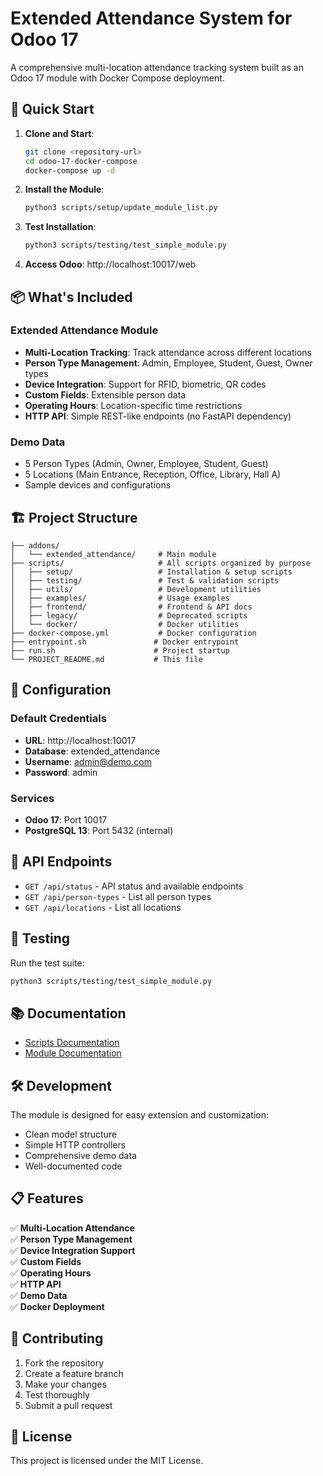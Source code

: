 # Extended Attendance System for Odoo 17

A comprehensive multi-location attendance tracking system built as an Odoo 17 module with Docker Compose deployment.

## 🚀 Quick Start

1. **Clone and Start**:
   ```bash
   git clone <repository-url>
   cd odoo-17-docker-compose
   docker-compose up -d
   ```

2. **Install the Module**:
   ```bash
   python3 scripts/setup/update_module_list.py
   ```

3. **Test Installation**:
   ```bash
   python3 scripts/testing/test_simple_module.py
   ```

4. **Access Odoo**: http://localhost:10017/web

## 📦 What's Included

### Extended Attendance Module
- **Multi-Location Tracking**: Track attendance across different locations
- **Person Type Management**: Admin, Employee, Student, Guest, Owner types
- **Device Integration**: Support for RFID, biometric, QR codes
- **Custom Fields**: Extensible person data
- **Operating Hours**: Location-specific time restrictions
- **HTTP API**: Simple REST-like endpoints (no FastAPI dependency)

### Demo Data
- 5 Person Types (Admin, Owner, Employee, Student, Guest)
- 5 Locations (Main Entrance, Reception, Office, Library, Hall A)
- Sample devices and configurations

## 🏗️ Project Structure

```
├── addons/
│   └── extended_attendance/     # Main module
├── scripts/                     # All scripts organized by purpose
│   ├── setup/                   # Installation & setup scripts
│   ├── testing/                 # Test & validation scripts
│   ├── utils/                   # Development utilities
│   ├── examples/                # Usage examples
│   ├── frontend/                # Frontend & API docs
│   ├── legacy/                  # Deprecated scripts
│   └── docker/                  # Docker utilities
├── docker-compose.yml           # Docker configuration
├── entrypoint.sh               # Docker entrypoint
├── run.sh                      # Project startup
└── PROJECT_README.md           # This file
```

## 🔧 Configuration

### Default Credentials
- **URL**: http://localhost:10017
- **Database**: extended_attendance
- **Username**: admin@demo.com
- **Password**: admin

### Services
- **Odoo 17**: Port 10017
- **PostgreSQL 13**: Port 5432 (internal)

## 📡 API Endpoints

- `GET /api/status` - API status and available endpoints
- `GET /api/person-types` - List all person types
- `GET /api/locations` - List all locations

## 🧪 Testing

Run the test suite:
```bash
python3 scripts/testing/test_simple_module.py
```

## 📚 Documentation

- [Scripts Documentation](scripts/README.md)
- [Module Documentation](addons/extended_attendance/README.md)

## 🛠️ Development

The module is designed for easy extension and customization:
- Clean model structure
- Simple HTTP controllers
- Comprehensive demo data
- Well-documented code

## 📋 Features

✅ **Multi-Location Attendance**  
✅ **Person Type Management**  
✅ **Device Integration Support**  
✅ **Custom Fields**  
✅ **Operating Hours**  
✅ **HTTP API**  
✅ **Demo Data**  
✅ **Docker Deployment**  

## 🤝 Contributing

1. Fork the repository
2. Create a feature branch
3. Make your changes
4. Test thoroughly
5. Submit a pull request

## 📄 License

This project is licensed under the MIT License.
